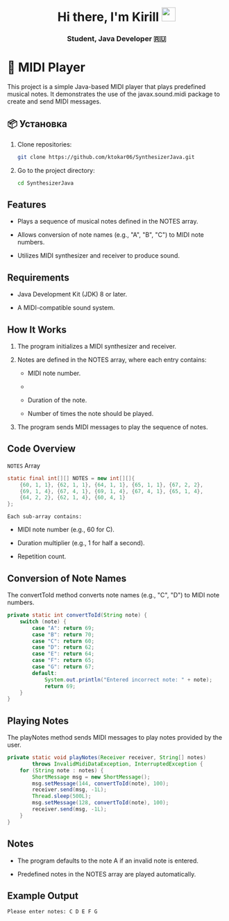 <h1 align="center">Hi there, I'm<a ></a> Kirill</a> 
<img src="https://github.com/blackcater/blackcater/raw/main/images/Hi.gif" height="32"/></h1>
<h3 align="center"> Student, Java Developer 🇷🇺 </h3>

# 📜 MIDI Player

This project is a simple Java-based MIDI player that plays predefined musical notes. It demonstrates the use of the javax.sound.midi package to create and send MIDI messages.

## 📦 Установка

1. Clone repositories:
   ```bash
   git clone https://github.com/ktokar06/SynthesizerJava.git
   ```

2. Go to the project directory:
   ```bash
   cd SynthesizerJava
   ```
## Features

- Plays a sequence of musical notes defined in the NOTES array.

- Allows conversion of note names (e.g., "A", "B", "C") to MIDI note numbers.

- Utilizes MIDI synthesizer and receiver to produce sound.

## Requirements

- Java Development Kit (JDK) 8 or later.

- A MIDI-compatible sound system.

## How It Works

1. The program initializes a MIDI synthesizer and receiver.

2. Notes are defined in the NOTES array, where each entry contains:

    - MIDI note number.
    - 
    - Duration of the note.
      
    - Number of times the note should be played.

3. The program sends MIDI messages to play the sequence of notes.

## Code Overview

``NOTES`` Array

```java
static final int[][] NOTES = new int[][]{
    {60, 1, 1}, {62, 1, 1}, {64, 1, 1}, {65, 1, 1}, {67, 2, 2},
    {69, 1, 4}, {67, 4, 1}, {69, 1, 4}, {67, 4, 1}, {65, 1, 4},
    {64, 2, 2}, {62, 1, 4}, {60, 4, 1}
};
```

``Each sub-array contains:``

- MIDI note number (e.g., 60 for C).

- Duration multiplier (e.g., 1 for half a second).

 - Repetition count.

## Conversion of Note Names

The convertToId method converts note names (e.g., "C", "D") to MIDI note numbers.

```java
private static int convertToId(String note) {
    switch (note) {
        case "A": return 69;
        case "B": return 70;
        case "C": return 60;
        case "D": return 62;
        case "E": return 64;
        case "F": return 65;
        case "G": return 67;
        default:
            System.out.println("Entered incorrect note: " + note);
            return 69;
    }
}
```

## Playing Notes

The playNotes method sends MIDI messages to play notes provided by the user.

```java
private static void playNotes(Receiver receiver, String[] notes)
        throws InvalidMidiDataException, InterruptedException {
    for (String note : notes) {
        ShortMessage msg = new ShortMessage();
        msg.setMessage(144, convertToId(note), 100);
        receiver.send(msg, -1L);
        Thread.sleep(500L);
        msg.setMessage(128, convertToId(note), 100);
        receiver.send(msg, -1L);
    }
}
``` 

## Notes

- The program defaults to the note A if an invalid note is entered.

- Predefined notes in the NOTES array are played automatically.

## Example Output

``
Please enter notes:
C D E F G
``

